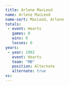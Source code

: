 ```yaml
---
title: Arlene MacLeod
name: Arlene MacLeod
name-sort: MacLeod, Arlene
totals:
 - event: Hearts
   games: 0
   wins: 0
   losses: 0
years:
 - year: 1992
   event: Hearts
   team: "MB"
   position: Alternate
   alternate: true
vs:
---
```

